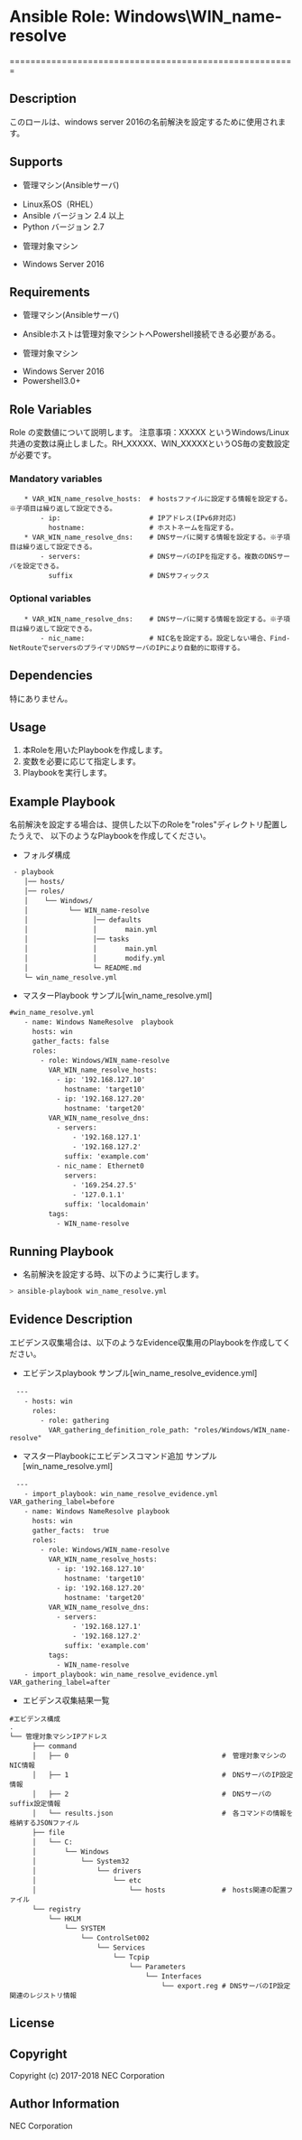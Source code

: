 # Ansible Role: Windows\WIN\_name-resolve
=======================================================

## Description
このロールは、windows server 2016の名前解決を設定するために使用されます。

## Supports  
- 管理マシン(Ansibleサーバ)  
 * Linux系OS（RHEL）  
 * Ansible バージョン 2.4 以上  
 * Python バージョン 2.7  
- 管理対象マシン
 * Windows Server 2016

## Requirements
- 管理マシン(Ansibleサーバ)
 * Ansibleホストは管理対象マシントへPowershell接続できる必要がある。
- 管理対象マシン
 * Windows Server 2016
 * Powershell3.0+

## Role Variables
Role の変数値について説明します。
注意事項：XXXXX というWindows/Linux共通の変数は廃止しました。RH_XXXXX、WIN_XXXXXというOS毎の変数設定が必要です。

### Mandatory variables
~~~
　  * VAR_WIN_name_resolve_hosts:  # hostsファイルに設定する情報を設定する。※子項目は繰り返して設定できる。
　      - ip:                      # IPアドレス(IPv6非対応)  
　        hostname:                # ホストネームを指定する。
　  * VAR_WIN_name_resolve_dns:    # DNSサーバに関する情報を設定する。※子項目は繰り返して設定できる。
　      - servers:                 # DNSサーバのIPを指定する。複数のDNSサーバを設定できる。
　        suffix                   # DNSサフィックス
~~~

### Optional variables

~~~
　  * VAR_WIN_name_resolve_dns:    # DNSサーバに関する情報を設定する。※子項目は繰り返して設定できる。
　      - nic_name:                # NIC名を設定する。設定しない場合、Find-NetRouteでserversのプライマリDNSサーバのIPにより自動的に取得する。
~~~

## Dependencies

特にありません。

## Usage

1. 本Roleを用いたPlaybookを作成します。
2. 変数を必要に応じて指定します。
3. Playbookを実行します。

## Example Playbook

名前解決を設定する場合は、提供した以下のRoleを"roles"ディレクトリ配置したうえで、
以下のようなPlaybookを作成してください。

- フォルダ構成
~~~
 - playbook
　  │── hosts/
　  │── roles/
　  │    └── Windows/
　  │          └── WIN_name-resolve
　  │                │── defaults
　  │                │       main.yml
　  │                │── tasks
　  │                │       main.yml
　  │                │       modify.yml
　  │                └─ README.md
　  └─ win_name_resolve.yml
~~~

- マスターPlaybook サンプル[win\_name\_resolve.yml]
~~~
#win_name_resolve.yml
　  - name: Windows NameResolve  playbook
　    hosts: win
　    gather_facts: false
　    roles:
　      - role: Windows/WIN_name-resolve
　        VAR_WIN_name_resolve_hosts:
　          - ip: '192.168.127.10'
　            hostname: 'target10'
　          - ip: '192.168.127.20'
　            hostname: 'target20'
　        VAR_WIN_name_resolve_dns:
　          - servers:
　              - '192.168.127.1'
　              - '192.168.127.2'
　            suffix: 'example.com'
　          - nic_name： Ethernet0
　            servers:
　              - '169.254.27.5'
　              - '127.0.1.1'
　            suffix: 'localdomain'
　        tags:
　          - WIN_name-resolve
~~~

## Running Playbook

- 名前解決を設定する時、以下のように実行します。

~~~sh
> ansible-playbook win_name_resolve.yml
~~~

## Evidence Description

エビデンス収集場合は、以下のようなEvidence収集用のPlaybookを作成してください。  

- エビデンスplaybook サンプル[win\_name\_resolve_evidence.yml]
~~~
　---
　  - hosts: win
　    roles:
　      - role: gathering
　        VAR_gathering_definition_role_path: "roles/Windows/WIN_name-resolve"
~~~

- マスターPlaybookにエビデンスコマンド追加 サンプル[win\_name\_resolve.yml]
~~~
　---
　  - import_playbook: win_name_resolve_evidence.yml VAR_gathering_label=before
　  - name: Windows NameResolve playbook
　    hosts: win
　    gather_facts:  true
　    roles:
　      - role: Windows/WIN_name-resolve
　        VAR_WIN_name_resolve_hosts:
　          - ip: '192.168.127.10'
　            hostname: 'target10'
　          - ip: '192.168.127.20'
　            hostname: 'target20'
　        VAR_WIN_name_resolve_dns:
　          - servers:
　              - '192.168.127.1'
　              - '192.168.127.2'
　            suffix: 'example.com'
　        tags:
　          - WIN_name-resolve
　  - import_playbook: win_name_resolve_evidence.yml VAR_gathering_label=after
~~~

- エビデンス収集結果一覧
~~~
#エビデンス構成
.
└── 管理対象マシンIPアドレス
　    ├── command
　    │   ├── 0                                      #　管理対象マシンのNIC情報
　    │   ├── 1                                      #　DNSサーバのIP設定情報
　    │   ├── 2                                      #　DNSサーバのsuffix設定情報
　    │   └── results.json                           #　各コマンドの情報を格納するJSONファイル
　    ├── file
　    │   └── C:
　    │       └── Windows
　    │           └── System32
　    │               └── drivers
　    │                   └── etc
　    │                       └── hosts              #　hosts関連の配置ファイル
　    └── registry
　        └── HKLM
　            └── SYSTEM
　                └── ControlSet002
　                    └── Services
　                        └── Tcpip
　                            └── Parameters
　                                └── Interfaces
　                                    └── export.reg # DNSサーバのIP設定関連のレジストリ情報
~~~

## License

## Copyright

Copyright (c) 2017-2018 NEC Corporation

## Author Information

NEC Corporation
